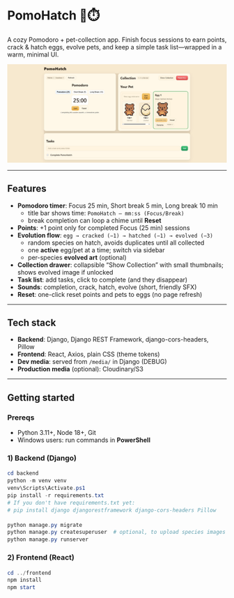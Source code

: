 # PomoHatch 🥚⏱️

A cozy Pomodoro + pet-collection app. Finish focus sessions to earn points, crack & hatch eggs, evolve pets, and keep a simple task list—wrapped in a warm, minimal UI.

![Hero](frontend/public/screenshots/hero.jpg)

---

## Features

- **Pomodoro timer**: Focus 25 min, Short break 5 min, Long break 10 min  
  - title bar shows time: `PomoHatch — mm:ss (Focus/Break)`  
  - break completion can loop a chime until **Reset**
- **Points**: +1 point only for completed Focus (25 min) sessions
- **Evolution flow**: `egg → cracked (−1) → hatched (−1) → evolved (−3)`  
  - random species on hatch, avoids duplicates until all collected
  - one **active** egg/pet at a time; switch via sidebar
  - per-species **evolved art** (optional)
- **Collection drawer**: collapsible “Show Collection” with small thumbnails; shows evolved image if unlocked
- **Task list**: add tasks, click to complete (and they disappear)
- **Sounds**: completion, crack, hatch, evolve (short, friendly SFX)
- **Reset**: one-click reset points and pets to eggs (no page refresh)

---

## Tech stack

- **Backend**: Django, Django REST Framework, django-cors-headers, Pillow  
- **Frontend**: React, Axios, plain CSS (theme tokens)  
- **Dev media**: served from `/media/` in Django (DEBUG)  
- **Production media** (optional): Cloudinary/S3

---

## Getting started

### Prereqs
- Python 3.11+, Node 18+, Git  
- Windows users: run commands in **PowerShell**

### 1) Backend (Django)

```powershell
cd backend
python -m venv venv
venv\Scripts\Activate.ps1
pip install -r requirements.txt
# If you don't have requirements.txt yet:
# pip install django djangorestframework django-cors-headers Pillow

python manage.py migrate
python manage.py createsuperuser  # optional, to upload species images
python manage.py runserver
``` 
### 2) Frontend (React)
```powershell
cd ../frontend
npm install
npm start
```



